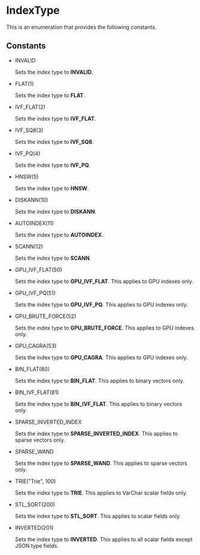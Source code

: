 # IndexType

This is an enumeration that provides the following constants.

## Constants

- INVALID

    Sets the index type to **INVALID**.

- FLAT(1)

    Sets the index type to **FLAT**.

- IVF_FLAT(2)

    Sets the index type to **IVF_FLAT**.

- IVF_SQ8(3)

    Sets the index type to **IVF_SQ8**.

- IVF_PQ(4)

    Sets the index type to **IVF_PQ**.

- HNSW(5)

    Sets the index type to **HNSW**.

- DISKANN(10)

    Sets the index type to **DISKANN**.

- AUTOINDEX(11)

    Sets the index type to **AUTOINDEX**.

- SCANN(12)

    Sets the index type to **SCANN**.

- GPU_IVF_FLAT(50)

    Sets the index type to **GPU_IVF_FLAT**. This applies to GPU indexes only.

- GPU_IVF_PQ(51)

    Sets the index type to **GPU_IVF_PQ**. This applies to GPU indexes only.

- GPU_BRUTE_FORCE(52)

    Sets the index type to **GPU_BRUTE_FORCE**. This applies to GPU indexes only.

- GPU_CAGRA(53)

    Sets the index type to **GPU_CAGRA**. This applies to GPU indexes only.

- BIN_FLAT(80)

    Sets the index type to **BIN_FLAT**. This applies to binary vectors only.

- BIN_IVF_FLAT(81)

    Sets the index type to **BIN_IVF_FLAT**. This applies to binary vectors only.

- SPARSE_INVERTED_INDEX

    Sets the index type to **SPARSE_INVERTED_INDEX**. This applies to sparse vectors only.

- SPARSE_WAND

    Sets the index type to **SPARSE_WAND**. This applies to sparse vectors only.

- TRIE("Trie", 100)

    Sets the index type to **TRIE**. This applies to VarChar scalar fields only.

- STL_SORT(200)

    Sets the index type to **STL_SORT**. This applies to scalar fields only.

- INVERTED(201)

     Sets the index type to **INVERTED**. This applies to all scalar fields except JSON type fields.

